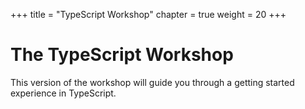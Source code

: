 +++
title = "TypeScript Workshop"
chapter = true
weight = 20
+++

# The TypeScript Workshop

This version of the workshop will guide you through a getting started experience in TypeScript.
